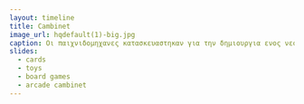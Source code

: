 ```yaml
---
layout: timeline 
title: Cambinet 
image_url: hqdefault(1)-big.jpg
caption: Οι παιχνιδομηχανες κατασκευαστηκαν για την δημιουργια ενος νεου κοσμου στον τοεα της ψυχαγωγιας των ανθρωπων.  
slides:
  - cards
  - toys
  - board games
  - arcade cambinet
---
```

